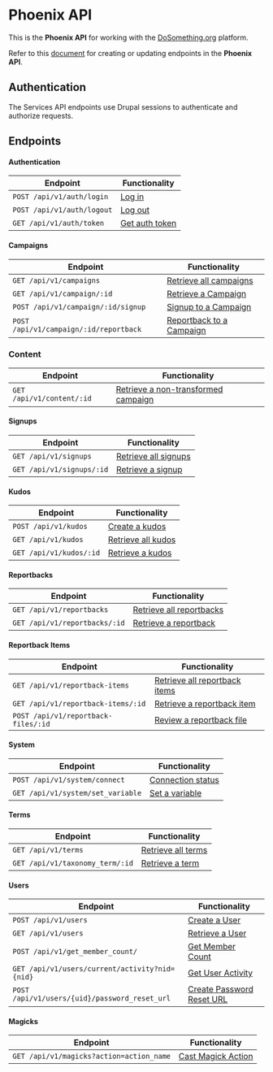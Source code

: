 # Phoenix API

This is the **Phoenix API** for working with the [DoSomething.org](https://dosomething.org) platform.

Refer to this [document](https://github.com/DoSomething/phoenix/wiki/Creating-And-Updating-Phoenix-Endpoints) for creating or updating endpoints in the **Phoenix API**.

## Authentication
The Services API endpoints use Drupal sessions to authenticate and authorize requests.

## Endpoints

#### Authentication
Endpoint                                       | Functionality                                           
---------------------------------------------- | --------------------------------------------------------
`POST /api/v1/auth/login`                      | [Log in](endpoints/auth.md#log-in)
`POST /api/v1/auth/logout`                     | [Log out](endpoints/auth.md#log-out)
`GET /api/v1/auth/token`                       | [Get auth token](endpoints/auth.md#retrieve-a-token)


#### Campaigns
Endpoint                                       | Functionality                                           
---------------------------------------------- | --------------------------------------------------------
`GET /api/v1/campaigns`                        | [Retrieve all campaigns](endpoints/campaigns.md#retrieve-all-campaigns)
`GET /api/v1/campaign/:id`                     | [Retrieve a Campaign](endpoints/campaigns.md#retrieve-a-campaign)
`POST /api/v1/campaign/:id/signup`             | [Signup to a Campaign](endpoints/campaigns.md#campaign-signup)
`POST /api/v1/campaign/:id/reportback`         | [Reportback to a Campaign](endpoints/campaigns.md#campaign-reportback)

### Content
Endpoint                                       | Functionality                                           
---------------------------------------------- | --------------------------------------------------------
`GET /api/v1/content/:id`                      | [Retrieve a non-transformed campaign](endpoints/campaigns.md#retrieve-a-non-transformed-campaign)

#### Signups
Endpoint                                       | Functionality                                           
---------------------------------------------- | --------------------------------------------------------
`GET /api/v1/signups`                          | [Retrieve all signups](endpoints/signups.md#retrieve-all-signups)
`GET /api/v1/signups/:id`                      | [Retrieve a signup](endpoints/signups.md#retrieve-a-signup)

#### Kudos
Endpoint                                       | Functionality                                           
---------------------------------------------- | --------------------------------------------------------
`POST /api/v1/kudos`                           | [Create a kudos](endpoints/kudos.md#create-a-kudos)
`GET /api/v1/kudos`                            | [Retrieve all kudos](endpoints/kudos.md#retrieve-all-kudos)
`GET /api/v1/kudos/:id`                        | [Retrieve a kudos](endpoints/kudos.md#retrieve-a-kudos)

#### Reportbacks
Endpoint                                       | Functionality                                           
---------------------------------------------- | --------------------------------------------------------
`GET /api/v1/reportbacks`                      | [Retrieve all reportbacks](endpoints/reportbacks.md#retrieve-all-reportbacks)
`GET /api/v1/reportbacks/:id`                  | [Retrieve a reportback](endpoints/reportbacks.md#retrieve-a-reportback)

#### Reportback Items
Endpoint                                       | Functionality                                           
---------------------------------------------- | --------------------------------------------------------
`GET /api/v1/reportback-items`                 | [Retrieve all reportback items](endpoints/reportback-items.md#retrieve-all-reportback-items)
`GET /api/v1/reportback-items/:id`             | [Retrieve a reportback item](endpoints/reportback-items.md#retrieve-a-reportback-item)
`POST /api/v1/reportback-files/:id`            | [Review a reportback file](endpoints/reportback-items.md#review-a-reportback-file)

#### System
Endpoint                                       | Functionality                                           
---------------------------------------------- | --------------------------------------------------------
`POST /api/v1/system/connect`                  | [Connection status](endpoints/system.md#connection-status)
`GET /api/v1/system/set_variable`              | [Set a variable](endpoints/system.md#set-a-variable)

#### Terms
Endpoint                                       | Functionality                                           
---------------------------------------------- | --------------------------------------------------------
`GET /api/v1/terms`                            | [Retrieve all terms](endpoints/terms.md#retrieve-all-terms)
`GET /api/v1/taxonomy_term/:id`                | [Retrieve a term](endpoints/terms.md#retrieve-a-term)


#### Users
Endpoint                                       | Functionality                                           
---------------------------------------------- | --------------------------------------------------------
`POST /api/v1/users`                           | [Create a User](endpoints/users.md#create-a-user)
`GET /api/v1/users`                            | [Retrieve a User](endpoints/users.md#retrieve-a-user)
`POST /api/v1/get_member_count/`               | [Get Member Count](endpoints/users.md#get-member-count)
`GET /api/v1/users/current/activity?nid={nid}` | [Get User Activity](endpoints/users.md#get-user-activity)
`POST /api/v1/users/{uid}/password_reset_url`  | [Create Password Reset URL](endpoints/users.md#create-password-reset-url)


#### Magicks
Endpoint                                       | Functionality                                           
---------------------------------------------- | --------------------------------------------------------
`GET /api/v1/magicks?action=action_name`       | [Cast Magick Action](endpoints/magicks.md#cast-magick-action)

